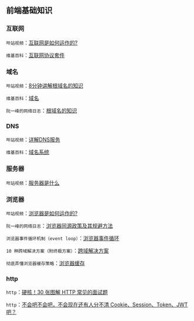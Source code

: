## 前端基础知识

### 互联网
`哔站视频`：[互联网是如何运作的?](https://www.bilibili.com/video/BV1Rz4y197Jd)

`维基百科`：[互联网协议套件](https://zh.wikipedia.org/wiki/TCP/IP%E5%8D%8F%E8%AE%AE%E6%97%8F)

### 域名
`哔站视频`：[8分钟讲解根域名的知识](https://www.bilibili.com/video/BV1jt411S7i8)

`维基百科`：[域名](https://zh.wikipedia.org/wiki/%E5%9F%9F%E5%90%8D)

`阮一峰的网络日志`：[根域名的知识](https://www.ruanyifeng.com/blog/2018/05/root-domain.html)

### DNS
`哔站视频`：[详解DNS服务](https://www.bilibili.com/video/BV1Rp4y1a7xQ)

`维基百科`：[域名系统](https://zh.wikipedia.org/wiki/%E5%9F%9F%E5%90%8D%E7%B3%BB%E7%BB%9F)

### 服务器

`哔站视频`：[服务器是什么](https://www.bilibili.com/video/BV1bk4y1m79S)

### 浏览器
`哔站视频`：[浏览器是如何运作的?](https://www.bilibili.com/video/BV1x54y1B7RE/)

`阮一峰的网络日志`：[浏览器同源政策及其规避方法](https://www.ruanyifeng.com/blog/2016/04/same-origin-policy.html)

`浏览器事件循环机制（event loop）`：[浏览器事件循环](https://juejin.cn/post/6844903606466904078)

`10 种跨域解决方案（附终极方案）`：[跨域解决方案](https://segmentfault.com/a/1190000022398875)

`彻底弄懂浏览器缓存策略`：[浏览器缓存](https://www.jiqizhixin.com/articles/2020-07-24-12)

### http
`http`：[硬核！30 张图解 HTTP 常见的面试题](https://mubu.com/doc/4n-ehUovcCP)

`http`：[不会吧不会吧，不会现在还有人分不清 Cookie、Session、Token、JWT吧？](https://mubu.com/doc/4n-ehUovcCP)
